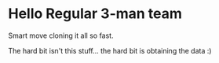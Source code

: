 # Hello Regular 3-man team

Smart move cloning it all so fast.

The hard bit isn't this stuff... the hard bit is obtaining the data :)
